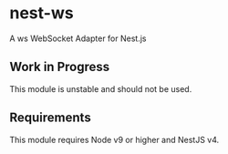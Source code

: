 # nest-ws

A ws WebSocket Adapter for Nest.js

## Work in Progress

This module is unstable and should not be used.

## Requirements

This module requires Node v9 or higher and NestJS v4.